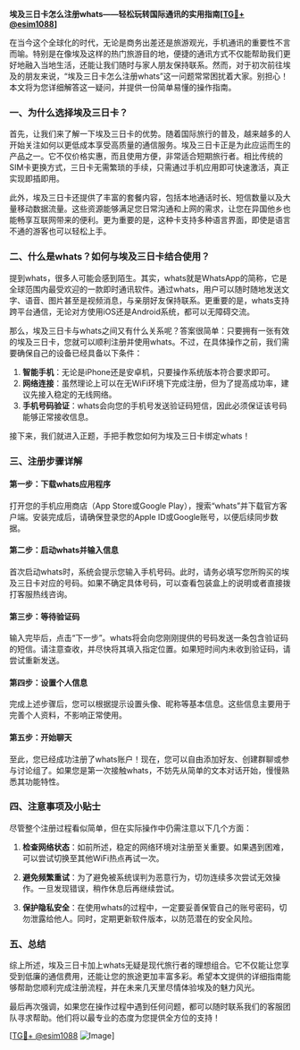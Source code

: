 **埃及三日卡怎么注册whats——轻松玩转国际通讯的实用指南[[TG💪+ @esim1088](https://t.me/s/esim1088)]**

在当今这个全球化的时代，无论是商务出差还是旅游观光，手机通讯的重要性不言而喻。特别是在像埃及这样的热门旅游目的地，便捷的通讯方式不仅能帮助我们更好地融入当地生活，还能让我们随时与家人朋友保持联系。然而，对于初次前往埃及的朋友来说，“埃及三日卡怎么注册whats”这一问题常常困扰着大家。别担心！本文将为您详细解答这一疑问，并提供一份简单易懂的操作指南。

### 一、为什么选择埃及三日卡？

首先，让我们来了解一下埃及三日卡的优势。随着国际旅行的普及，越来越多的人开始关注如何以更低成本享受高质量的通信服务。埃及三日卡正是为此应运而生的产品之一。它不仅价格实惠，而且使用方便，非常适合短期旅行者。相比传统的SIM卡更换方式，三日卡无需繁琐的手续，只需通过手机应用即可快速激活，真正实现即插即用。

此外，埃及三日卡还提供了丰富的套餐内容，包括本地通话时长、短信数量以及大量移动数据流量。这些资源能够满足您日常沟通和上网的需求，让您在异国他乡也能畅享互联网带来的便利。更为重要的是，这种卡支持多种语言界面，即使是语言不通的游客也可以轻松上手。

### 二、什么是whats？如何与埃及三日卡结合使用？

提到whats，很多人可能会感到陌生。其实，whats就是WhatsApp的简称，它是全球范围内最受欢迎的一款即时通讯软件。通过whats，用户可以随时随地发送文字、语音、图片甚至是视频消息，与亲朋好友保持联系。更重要的是，whats支持跨平台通信，无论对方使用iOS还是Android系统，都可以无障碍交流。

那么，埃及三日卡与whats之间又有什么关系呢？答案很简单：只要拥有一张有效的埃及三日卡，您就可以顺利注册并使用whats。不过，在具体操作之前，我们需要确保自己的设备已经具备以下条件：

1. **智能手机**：无论是iPhone还是安卓机，只要操作系统版本符合要求即可。
2. **网络连接**：虽然理论上可以在无WiFi环境下完成注册，但为了提高成功率，建议先接入稳定的无线网络。
3. **手机号码验证**：whats会向您的手机号发送验证码短信，因此必须保证该号码能够正常接收信息。

接下来，我们就进入正题，手把手教您如何为埃及三日卡绑定whats！

### 三、注册步骤详解

#### 第一步：下载whats应用程序
打开您的手机应用商店（App Store或Google Play），搜索“whats”并下载官方客户端。安装完成后，请确保登录您的Apple ID或Google账号，以便后续同步数据。

#### 第二步：启动whats并输入信息
首次启动whats时，系统会提示您输入手机号码。此时，请务必填写您所购买的埃及三日卡对应的号码。如果不确定具体号码，可以查看包装盒上的说明或者直接拨打客服热线咨询。

#### 第三步：等待验证码
输入完毕后，点击“下一步”。whats将会向您刚刚提供的号码发送一条包含验证码的短信。请注意查收，并尽快将其填入指定位置。如果短时间内未收到验证码，请尝试重新发送。

#### 第四步：设置个人信息
完成上述步骤后，您可以根据提示设置头像、昵称等基本信息。这些信息主要用于完善个人资料，不影响正常使用。

#### 第五步：开始聊天
至此，您已经成功注册了whats账户！现在，您可以自由添加好友、创建群聊或参与讨论组了。如果您是第一次接触whats，不妨先从简单的文本对话开始，慢慢熟悉其功能特性。

### 四、注意事项及小贴士

尽管整个注册过程看似简单，但在实际操作中仍需注意以下几个方面：

1. **检查网络状态**：如前所述，稳定的网络环境对注册至关重要。如果遇到困难，可以尝试切换至其他WiFi热点再试一次。
   
2. **避免频繁重试**：为了避免被系统误判为恶意行为，切勿连续多次尝试无效操作。一旦发现错误，稍作休息后再继续尝试。
   
3. **保护隐私安全**：在使用whats的过程中，一定要妥善保管自己的账号密码，切勿泄露给他人。同时，定期更新软件版本，以防范潜在的安全风险。

### 五、总结

综上所述，埃及三日卡加上whats无疑是现代旅行者的理想组合。它不仅能让您享受到低廉的通信费用，还能让您的旅途更加丰富多彩。希望本文提供的详细指南能够帮助您顺利完成注册流程，并在未来几天里尽情体验埃及的魅力风光。

最后再次强调，如果您在操作过程中遇到任何问题，都可以随时联系我们的客服团队寻求帮助。他们将以最专业的态度为您提供全方位的支持！

[[TG💪+ @esim1088](https://t.me/s/esim1088) ![Image](https://i.postimg.cc/4NQfJmqS/Snipaste-2025-05-13-00-14-12.png)]